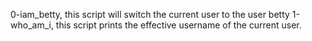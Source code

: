 0-iam_betty, this script will switch the current user to the user betty
1-who_am_i, this script prints the effective username of the current user.